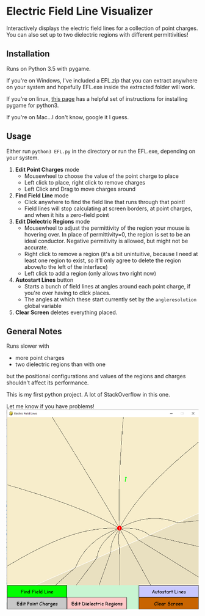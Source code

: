 Electric Field Line Visualizer
===
Interactively displays the electric field lines for a collection of point charges. You can also set up to two dielectric regions with different permittivities!

Installation
---
Runs on Python 3.5 with pygame.

If you're on Windows, I've included a EFL.zip that you can extract anywhere on your system and hopefully EFL.exe inside the extracted folder will work.

If you're on linux, [this page](http://askubuntu.com/questions/401342/how-to-download-pygame-in-python3-3 "StackOverflow") has a helpful set of instructions for installing pygame for python3.

If you're on Mac...I don't know, google it I guess.

Usage
----
Either run `python3 EFL.py` in the directory or run the EFL.exe, depending on your system.

 1. **Edit Point Charges** mode
    * Mousewheel to choose the value of the point charge to place
    * Left click to place, right click to remove charges
    * Left Click and Drag to move charges around
 2. **Find Field Line** mode
    * Click anywhere to find the field line that runs through that point!
    * Field lines will stop calculating at screen borders, at point charges, and when it hits a zero-field point
 3. **Edit Dielectric Regions** mode
    * Mousewheel to adjust the permittivity of the region your mouse is hovering over. In place of permittivity=0, the region is set to be an ideal conductor. Negative permitivity is allowed, but might not be accurate.
    * Right click to remove a region (it's a bit unintuitive, because I need at least one region to exist, so it'll only agree to delete the region above/to the left of the interface)
    * Left click to add a region (only allows two right now)
 4. **Autostart Lines** button
    * Starts a bunch of field lines at angles around each point charge, if you're over having to click places.
    * The angles at which these start currently set by the `angleresolution` global variable
 5. **Clear Screen** deletes everything placed.

General Notes
---
Runs slower with
- more point charges
- two dielectric regions than with one

but the positional configurations and values of the regions and charges shouldn't affect its performance.


This is my first python project. A lot of StackOverflow in this one.

Let me know if you have problems!
![A Screenshot](ELF_screencapture.png)